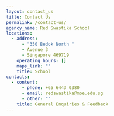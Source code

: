 ```yaml
---
layout: contact_us
title: Contact Us
permalink: /contact-us/
agency_name: Red Swastika School
locations:
  - address:
      - "350 Bedok North "
      - Avenue 3
      - Singapore 469719
    operating_hours: []
    maps_link: ""
    title: School
contacts:
  - content:
      - phone: +65 6443 0380
      - email: redswastika@moe.edu.sg
      - other: ""
    title: General Enquiries & Feedback
---
```

